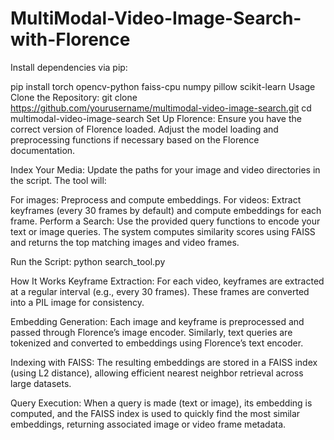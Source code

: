 # MultiModal-Video-Image-Search-with-Florence

Install dependencies via pip:

pip install torch opencv-python faiss-cpu numpy pillow scikit-learn
Usage
Clone the Repository:
git clone https://github.com/yourusername/multimodal-video-image-search.git
cd multimodal-video-image-search
Set Up Florence: Ensure you have the correct version of Florence loaded. Adjust the model loading and preprocessing functions if necessary based on the Florence documentation.

Index Your Media: Update the paths for your image and video directories in the script. The tool will:

For images: Preprocess and compute embeddings.
For videos: Extract keyframes (every 30 frames by default) and compute embeddings for each frame.
Perform a Search: Use the provided query functions to encode your text or image queries. The system computes similarity scores using FAISS and returns the top matching images and video frames.

Run the Script:
python search_tool.py

How It Works
Keyframe Extraction:
For each video, keyframes are extracted at a regular interval (e.g., every 30 frames). These frames are converted into a PIL image for consistency.

Embedding Generation:
Each image and keyframe is preprocessed and passed through Florence’s image encoder. Similarly, text queries are tokenized and converted to embeddings using Florence’s text encoder.

Indexing with FAISS:
The resulting embeddings are stored in a FAISS index (using L2 distance), allowing efficient nearest neighbor retrieval across large datasets.

Query Execution:
When a query is made (text or image), its embedding is computed, and the FAISS index is used to quickly find the most similar embeddings, returning associated image or video frame metadata.

